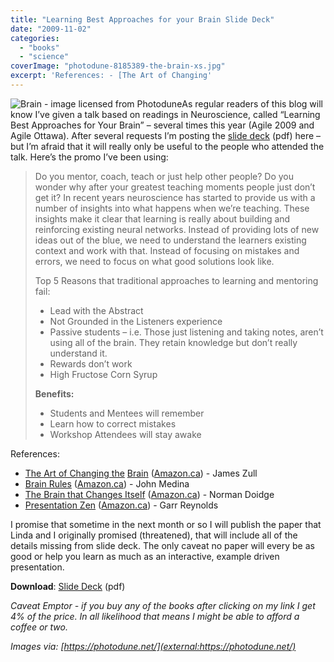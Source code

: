 ```yaml
---
title: "Learning Best Approaches for your Brain Slide Deck"
date: "2009-11-02"
categories: 
  - "books"
  - "science"
coverImage: "photodune-8185389-the-brain-xs.jpg"
excerpt: 'References: - [The Art of Changing'
---
```


![Brain - image licensed from Photodune](src/content/blog/learning-best-approaches-for-your-brain-slide-deck/images/photodune-8185389-the-brain-xs.jpg)As regular readers of this blog will know I’ve given a talk based on readings in Neuroscience, called “Learning Best Approaches for Your Brain” – several times this year (Agile 2009 and Agile Ottawa). After several requests I’m posting the [slide deck](external:https://www.dropbox.com/s/l9zch4xigolijb9/Learning%20Best%20Approaches%20for%20your%20Brain.pdf?dl=0) (pdf) here – but I’m afraid that it will really only be useful to the people who attended the talk. Here’s the promo I’ve been using:

> Do you mentor, coach, teach or just help other people? Do you wonder why after your greatest teaching moments people just don’t get it? In recent years neuroscience has started to provide us with a number of insights into what happens when we’re teaching. These insights make it clear that learning is really about building and reinforcing existing neural networks. Instead of providing lots of new ideas out of the blue, we need to understand the learners existing context and work with that. Instead of focusing on mistakes and errors, we need to focus on what good solutions look like.
> 
> Top 5 Reasons that traditional approaches to learning and mentoring fail:
> 
> - Lead with the Abstract
> - Not Grounded in the Listeners experience
> - Passive students – i.e. Those just listening and taking notes, aren’t using all of the brain. They retain knowledge but don’t really understand it.
> - Rewards don’t work
> - High Fructose Corn Syrup
> 
> **Benefits:**
> 
> - Students and Mentees will remember
> - Learn how to correct mistakes
> - Workshop Attendees will stay awake

References:

- [The Art of Changing the](external:https://www.amazon.com/gp/product/1579220541?ie=UTF8&tag=notesfromatoo-20&linkCode=as2&camp=1789&creative=390957&creativeASIN=1579220541) [Brain](external:https://www.amazon.com/gp/product/1579220541?ie=UTF8&tag=notesfromatoo-20&linkCode=as2&camp=1789&creative=390957&creativeASIN=1579220541) ([Amazon.ca](external:https://www.amazon.ca/gp/product/1579220541?ie=UTF8&tag=nofratous-20&linkCode=as2&camp=15121&creative=390961&creativeASIN=1579220541)) - James Zull
- [Brain Rules](external:https://www.amazon.com/gp/product/0979777747?ie=UTF8&tag=notesfromatoo-20&linkCode=as2&camp=1789&creative=390957&creativeASIN=0979777747) ([Amazon.ca](external:https://www.amazon.ca/gp/product/0979777747?ie=UTF8&tag=nofratous-20&linkCode=as2&camp=15121&creative=390961&creativeASIN=0979777747)) - John Medina
- [The Brain that Changes Itself](external:https://www.amazon.com/gp/product/0143113100?ie=UTF8&tag=notesfromatoo-20&linkCode=as2&camp=1789&creative=390957&creativeASIN=0143113100) ([Amazon.ca](external:https://www.amazon.ca/gp/product/0143113100?ie=UTF8&tag=nofratous-20&linkCode=as2&camp=15121&creative=390961&creativeASIN=0143113100)) - Norman Doidge
- [Presentation Zen](external:https://www.amazon.com/gp/product/0321525655?ie=UTF8&tag=notesfromatoo-20&linkCode=as2&camp=1789&creative=390957&creativeASIN=0321525655) ([Amazon.ca](external:https://www.amazon.ca/gp/product/0321525655?ie=UTF8&tag=nofratous-20&linkCode=as2&camp=15121&creative=390961&creativeASIN=0321525655)) - Garr Reynolds

I promise that sometime in the next month or so I will publish the paper that Linda and I originally promised (threatened), that will include all of the details missing from slide deck. The only caveat no paper will every be as good or help you learn as much as an interactive, example driven presentation.

**Download**: [Slide Deck](external:https://www.dropbox.com/s/l9zch4xigolijb9/Learning%20Best%20Approaches%20for%20your%20Brain.pdf?dl=0) (pdf)

_Caveat Emptor - if you buy any of the books after clicking on my link I get 4% of the price. In all likelihood that means I might be able to afford a coffee or two._

_Images via: [https://photodune.net/](external:https://photodune.net/)_
